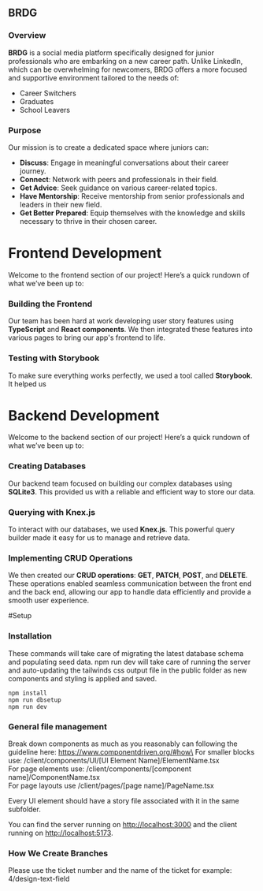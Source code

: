 ## BRDG

### Overview
**BRDG** is a social media platform specifically designed for junior professionals who are embarking on a new career path. Unlike LinkedIn, which can be overwhelming for newcomers, BRDG offers a more focused and supportive environment tailored to the needs of:

- Career Switchers
- Graduates
- School Leavers

### Purpose
Our mission is to create a dedicated space where juniors can:
- **Discuss**: Engage in meaningful conversations about their career journey.
- **Connect**: Network with peers and professionals in their field.
- **Get Advice**: Seek guidance on various career-related topics.
- **Have Mentorship**: Receive mentorship from senior professionals and leaders in their new field.
- **Get Better Prepared**: Equip themselves with the knowledge and skills necessary to thrive in their chosen career.


# Frontend Development

Welcome to the frontend section of our project! Here’s a quick rundown of what we’ve been up to:

### Building the Frontend
Our team has been hard at work developing user story features using **TypeScript** and **React components**. We then integrated these features into various pages to bring our app's frontend to life.

### Testing with Storybook
To make sure everything works perfectly, we used a tool called **Storybook**. It helped us 

# Backend Development

Welcome to the backend section of our project! Here’s a quick rundown of what we’ve been up to:

### Creating Databases
Our backend team focused on building our complex databases using **SQLite3**. This provided us with a reliable and efficient way to store our data.

### Querying with Knex.js
To interact with our databases, we used **Knex.js**. This powerful query builder made it easy for us to manage and retrieve data.

### Implementing CRUD Operations
We then created our **CRUD operations**: **GET**, **PATCH**, **POST**, and **DELETE**. These operations enabled seamless communication between the front end and the back end, allowing our app to handle data efficiently and provide a smooth user experience.

#Setup
### Installation

These commands will take care of migrating the latest database schema and populating seed data.
npm run dev will take care of running the server and auto-updating the tailwinds css output file in the public folder as new components and styling is applied and saved.

```
npm install
npm run dbsetup
npm run dev
```

### General file management

Break down components as much as you reasonably can following the guideline here: https://www.componentdriven.org/#how\
For smaller blocks use: /client/components/UI/[UI Element Name]/ElementName.tsx\
For page elements use: /client/components/[component name]/ComponentName.tsx\
For page layouts use /client/pages/[page name]/PageName.tsx

Every UI element should have a story file associated with it in the same subfolder.

You can find the server running on [http://localhost:3000](http://localhost:3000) and the client running on [http://localhost:5173](http://localhost:5173).


### How We Create Branches

Please use the ticket number and the name of the ticket for example:
4/design-text-field
